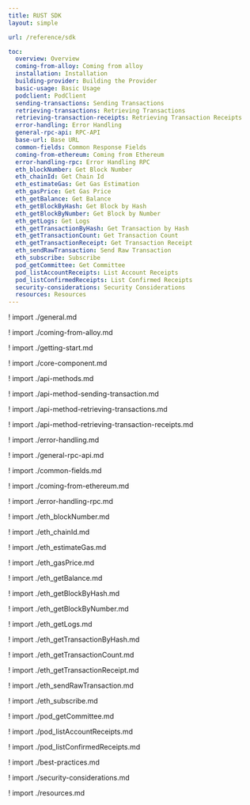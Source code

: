 ```yaml
---
title: RUST SDK
layout: simple

url: /reference/sdk

toc:
  overview: Overview
  coming-from-alloy: Coming from alloy
  installation: Installation
  building-provider: Building the Provider
  basic-usage: Basic Usage
  podclient: PodClient
  sending-transactions: Sending Transactions
  retrieving-transactions: Retrieving Transactions
  retrieving-transaction-receipts: Retrieving Transaction Receipts
  error-handling: Error Handling
  general-rpc-api: RPC-API
  base-url: Base URL
  common-fields: Common Response Fields
  coming-from-ethereum: Coming from Ethereum
  error-handling-rpc: Error Handling RPC
  eth_blockNumber: Get Block Number
  eth_chainId: Get Chain Id
  eth_estimateGas: Get Gas Estimation
  eth_gasPrice: Get Gas Price
  eth_getBalance: Get Balance
  eth_getBlockByHash: Get Block by Hash
  eth_getBlockByNumber: Get Block by Number
  eth_getLogs: Get Logs
  eth_getTransactionByHash: Get Transaction by Hash
  eth_getTransactionCount: Get Transaction Count
  eth_getTransactionReceipt: Get Transaction Receipt
  eth_sendRawTransaction: Send Raw Transaction
  eth_subscribe: Subscribe
  pod_getCommittee: Get Committee
  pod_listAccountReceipts: List Account Receipts
  pod_listConfirmedReceipts: List Confirmed Receipts
  security-considerations: Security Considerations
  resources: Resources
---
```


! import ./general.md

! import ./coming-from-alloy.md

! import ./getting-start.md

! import ./core-component.md

! import ./api-methods.md

! import ./api-method-sending-transaction.md

! import ./api-method-retrieving-transactions.md

! import ./api-method-retrieving-transaction-receipts.md

! import ./error-handling.md

! import ./general-rpc-api.md

! import ./common-fields.md

! import ./coming-from-ethereum.md

! import ./error-handling-rpc.md

! import ./eth_blockNumber.md

! import ./eth_chainId.md

! import ./eth_estimateGas.md

! import ./eth_gasPrice.md

! import ./eth_getBalance.md

! import ./eth_getBlockByHash.md

! import ./eth_getBlockByNumber.md

! import ./eth_getLogs.md

! import ./eth_getTransactionByHash.md

! import ./eth_getTransactionCount.md

! import ./eth_getTransactionReceipt.md

! import ./eth_sendRawTransaction.md

! import ./eth_subscribe.md

! import ./pod_getCommittee.md

! import ./pod_listAccountReceipts.md

! import ./pod_listConfirmedReceipts.md

! import ./best-practices.md

! import ./security-considerations.md

! import ./resources.md
